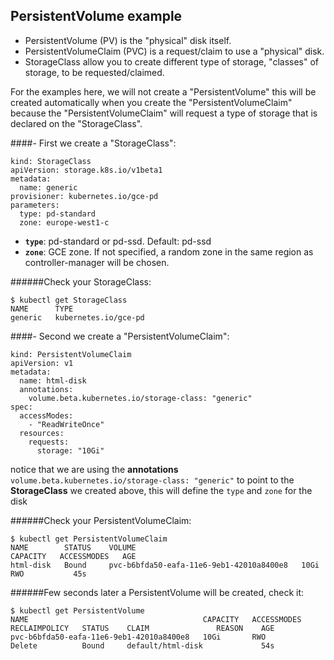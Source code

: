 ## PersistentVolume example

- PersistentVolume (PV) is the "physical" disk itself.
- PersistentVolumeClaim (PVC) is a request/claim to use a "physical" disk.
- StorageClass allow you to create different type of storage, "classes" of storage, to be requested/claimed.

For the examples here, we will not create a "PersistentVolume" this will be created automatically when you create the "PersistentVolumeClaim" because the "PersistentVolumeClaim" will request a type of storage that is declared on the "StorageClass".

####- First we create a "StorageClass":
```
kind: StorageClass
apiVersion: storage.k8s.io/v1beta1
metadata:
  name: generic
provisioner: kubernetes.io/gce-pd
parameters:
  type: pd-standard
  zone: europe-west1-c
```

- **`type`**: pd-standard or pd-ssd. Default: pd-ssd
- **`zone`**: GCE zone. If not specified, a random zone in the same region as controller-manager will be chosen.

######Check your StorageClass:
```
$ kubectl get StorageClass
NAME      TYPE
generic   kubernetes.io/gce-pd   
```

####- Second we create a "PersistentVolumeClaim":
```
kind: PersistentVolumeClaim 
apiVersion: v1 
metadata: 
  name: html-disk
  annotations: 
    volume.beta.kubernetes.io/storage-class: "generic" 
spec: 
  accessModes: 
    - "ReadWriteOnce" 
  resources: 
    requests: 
      storage: "10Gi"
```

notice that we are using the **annotations** `volume.beta.kubernetes.io/storage-class: "generic"` to point to the **StorageClass** we created above, this will define the `type` and `zone` for the disk

######Check your PersistentVolumeClaim:
```
$ kubectl get PersistentVolumeClaim
NAME        STATUS    VOLUME                                     CAPACITY   ACCESSMODES   AGE
html-disk   Bound     pvc-b6bfda50-eafa-11e6-9eb1-42010a8400e8   10Gi       RWO           45s
```
######Few seconds later a PersistentVolume will be created, check it:
```
$ kubectl get PersistentVolume
NAME                                       CAPACITY   ACCESSMODES   RECLAIMPOLICY   STATUS    CLAIM               REASON    AGE
pvc-b6bfda50-eafa-11e6-9eb1-42010a8400e8   10Gi       RWO           Delete          Bound     default/html-disk             54s
```
